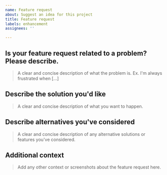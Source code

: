 ```yaml
---
name: Feature request
about: Suggest an idea for this project
title: Feature request
labels: enhancement
assignees: ''

---
```


## **Is your feature request related to a problem? Please describe.**
> A clear and concise description of what the problem is. Ex. I'm always frustrated when [...]

## **Describe the solution you'd like**
> A clear and concise description of what you want to happen.

## **Describe alternatives you've considered**
> A clear and concise description of any alternative solutions or features you've considered.

## **Additional context**
> Add any other context or screenshots about the feature request here.
